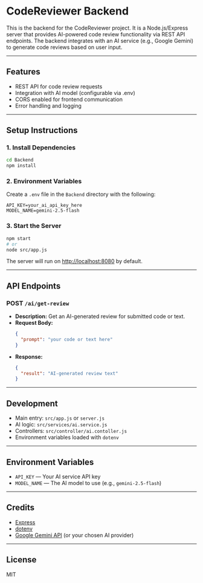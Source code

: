 # CodeReviewer Backend

This is the backend for the CodeReviewer project. It is a Node.js/Express server that provides AI-powered code review functionality via REST API endpoints. The backend integrates with an AI service (e.g., Google Gemini) to generate code reviews based on user input.

---

## Features
- REST API for code review requests
- Integration with AI model (configurable via .env)
- CORS enabled for frontend communication
- Error handling and logging

---

## Setup Instructions

### 1. Install Dependencies
```sh
cd Backend
npm install
```

### 2. Environment Variables
Create a `.env` file in the `Backend` directory with the following:
```
API_KEY=your_ai_api_key_here
MODEL_NAME=gemini-2.5-flash
```

### 3. Start the Server
```sh
npm start
# or
node src/app.js
```

The server will run on [http://localhost:8080](http://localhost:8080) by default.

---

## API Endpoints

### POST `/ai/get-review`
- **Description:** Get an AI-generated review for submitted code or text.
- **Request Body:**
  ```json
  {
    "prompt": "your code or text here"
  }
  ```
- **Response:**
  ```json
  {
    "result": "AI-generated review text"
  }
  ```

---

## Development
- Main entry: `src/app.js` or `server.js`
- AI logic: `src/services/ai.service.js`
- Controllers: `src/controller/ai.contoller.js`
- Environment variables loaded with `dotenv`

---

## Environment Variables
- `API_KEY` — Your AI service API key
- `MODEL_NAME` — The AI model to use (e.g., `gemini-2.5-flash`)

---

## Credits
- [Express](https://expressjs.com/)
- [dotenv](https://www.npmjs.com/package/dotenv)
- [Google Gemini API](https://ai.google.dev/) (or your chosen AI provider)

---

## License
MIT 
